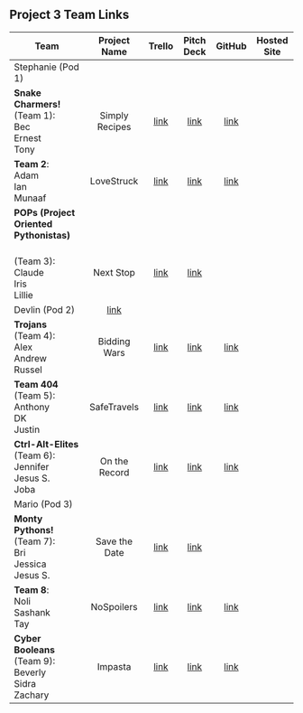 ## Project 3 Team Links

| Team | Project Name | Trello | Pitch Deck | GitHub | Hosted Site |
|---|:---:|:---:|:---:|:---:|:---:|
| Stephanie (Pod 1) |  |  |  |  |  |
| <strong>Snake Charmers!</strong><br>(Team 1):<br>Bec<br>Ernest<br>Tony | Simply Recipes | [link](https://trello.com/b/i26CC4OI/p3-recipes) | [link](https://docs.google.com/presentation/d/1SFSRBG_gq9w199Avh_QMlrChBBJUUKdSc6KUNBbYDno/edit#slide=id.p) | [link](https://github.com/anthonybrockett/recipeapp) |  |
| <strong>Team 2</strong>:<br>Adam<br>Ian<br>Munaaf | LoveStruck | [link](https://trello.com/b/PBY0tISr/project-3) | [link](https://docs.google.com/presentation/d/1_C9JaBSYVeDgHVsHnY2Q-P-sXTuMCEwhj0w4nx1M2hU/edit#slide=id.p) | [link](https://github.com/mkbozai/lovestruck) |  |
| <strong>POPs (Project Oriented Pythonistas)
</strong><br>(Team 3):<br>Claude<br>Iris<br>Lillie | Next Stop | [link](https://trello.com/b/RK4imob0/project-3-board) | [link](https://docs.google.com/presentation/d/19rN-ZUtpuIRyVIwPDxk3bVWGei_MSXAD_0CX6XqsZk0/edit#slide=id.g142d0d086dd_0_2) |  |  |
| Devlin (Pod 2) | [link](https://github.com/lilliesheely/Next-Stop) |  |  |  |  |
| <strong>Trojans</strong><br>(Team 4):<br>Alex<br>Andrew<br>Russel | Bidding Wars | [link](https://trello.com/b/tQjXhAb2/bidding-wars) | [link](https://docs.google.com/presentation/d/1W7sctJsqlTuLoDsJuklFTEo6R7LzKr0Gk29IPp0CqIU/edit#slide=id.g143b5ed8b7e_2_54) | [link](https://github.com/russellasagna/biddingwars) |  |
| <strong>Team 404</strong><br>(Team 5):<br>Anthony<br>DK<br>Justin | SafeTravels | [link](https://trello.com/b/O6Ac0Ztb/dev-app) | [link](https://docs.google.com/presentation/d/1dMOHpVo0040C-_uiE15yyEcOSOevrGH9rdu4zOt5KIg/edit#slide=id.gcb9a0b074_1_0) | [link](https://github.com/Dandd6541/safetravels) |  |
| <strong>Ctrl-Alt-Elites</strong><br>(Team 6):<br>Jennifer<br>Jesus S.<br>Joba | On the Record | [link](https://trello.com/b/mdkoYGtT/p3-on-the-record) | [link](https://docs.google.com/presentation/d/1FZZSeCNywKqTfZNEBDX9NsnkZTBLEG9S/edit#slide=id.p1) | [link](https://github.com/aaguilarvf39/ontherecord) |  |
| Mario (Pod 3) |  |  |  |  |  |
| <strong>Monty Pythons!</strong><br>(Team 7):<br>Bri<br>Jessica<br>Jesus S. | Save the Date | [link](https://trello.com/b/cDGkJTaU/save-the-date) | [link](https://docs.google.com/presentation/d/1SaoJs9yisrbozwj0nHrweUV6rOhnIV0e3II7s7xf0pI/edit#slide=id.p) |  |  |
| <strong>Team 8</strong>:<br>Noli<br>Sashank<br>Tay | NoSpoilers | [link](https://trello.com/b/A0zpKHHI/watcherbuddy) | [link](https://docs.google.com/presentation/d/1-H63W54U2n3uemM6pY40CewSpWYZ2xJDMYKUFheXSOI/edit#slide=id.g4f0aac3276821a81_1) | [link](https://github.com/heyjudesmom/save-the-date) |  |
| <strong>Cyber Booleans</strong><br>(Team 9):<br>Beverly<br>Sidra<br>Zachary | Impasta | [link](https://trello.com/b/nNc6OQAq/p3) | [link](https://docs.google.com/presentation/d/1dgsYbuYMJiN5t90K81Bh1uxw5GJklvUIlZvxG-dPj9U/edit#slide=id.g1435ef5f901_0_39) | [link](https://github.com/zseever/impasta) |  |

